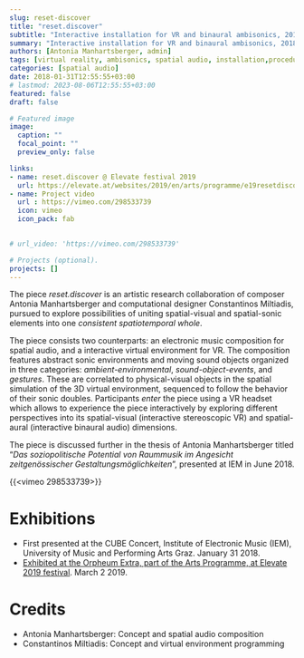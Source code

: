 ```yaml
---
slug: reset-discover
title: "reset.discover"
subtitle: "Interactive installation for VR and binaural ambisonics, 2018"
summary: "Interactive installation for VR and binaural ambisonics, 2018"
authors: [Antonia Manhartsberger, admin]
tags: [virtual reality, ambisonics, spatial audio, installation,procedural generation,artistic research, spatiotemporal design, Unity, collaboration]
categories: [spatial audio]
date: 2018-01-31T12:55:55+03:00
# lastmod: 2023-08-06T12:55:55+03:00
featured: false
draft: false

# Featured image
image:
  caption: ""
  focal_point: ""
  preview_only: false

links: 
- name: reset.discover @ Elevate festival 2019
  url: https://elevate.at/websites/2019/en/arts/programme/e19resetdiscover/index.html
- name: Project video
  url : https://vimeo.com/298533739
  icon: vimeo
  icon_pack: fab
  

# url_video: 'https://vimeo.com/298533739'

# Projects (optional).
projects: []
---
```


The piece *reset.discover* is an artistic research collaboration of composer Antonia Manhartsberger and computational designer Constantinos Miltiadis, pursued to explore possibilities of uniting spatial-visual and spatial-sonic elements into one *consistent spatiotemporal whole*.

The piece consists two counterparts: an electronic music composition for spatial audio, and a interactive virtual environment for VR.
The composition features abstract sonic environments and moving sound objects organized in three categories: *ambient-environmental*, *sound-object-events*, and *gestures*.
These are correlated to physical-visual objects in the spatial simulation of the 3D virtual environment, sequenced to follow the behavior of their sonic doubles.
Participants *enter* the piece using a VR headset which allows to experience the piece interactively by exploring different perspectives into its spatial-visual (interactive stereoscopic VR) and spatial-aural (interactive binaural audio) dimensions. 

The piece is discussed further in the thesis of Antonia Manhartsberger titled “*Das soziopolitische Potential von Raummusik im Angesicht zeitgenössischer Gestaltungsmöglichkeiten*”,  presented at IEM in June 2018.

{{<vimeo 298533739>}}



# Exhibitions 
- First presented at the CUBE Concert, Institute of Electronic Music (IEM), University of Music and Performing Arts Graz. January 31 2018. 
- [Exhibited at the Orpheum Extra, part of the Arts Programme, at Elevate 2019 festival](https://elevate.at/websites/2019/en/arts/programme/e19resetdiscover/index.html). March 2 2019.

# Credits 
- Antonia Manhartsberger: Concept and spatial audio composition 
- Constantinos Miltiadis: Concept and virtual environment programming
